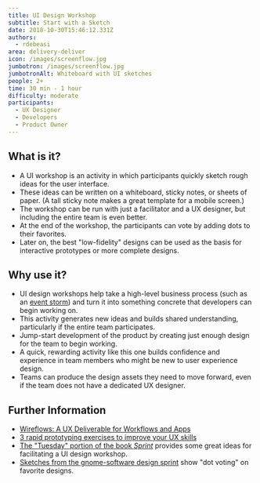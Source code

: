 ```yaml
---
title: UI Design Workshop
subtitle: Start with a Sketch
date: 2018-10-30T15:46:12.331Z
authors:
  - rdebeasi
area: delivery-deliver
icon: /images/screenflow.jpg
jumbotron: /images/screenflow.jpg
jumbotronAlt: Whiteboard with UI sketches
people: 2+
time: 30 min - 1 hour
difficulty: moderate
participants:
  - UX Designer
  - Developers
  - Product Owner
---
```

## What is it? 
- A UI workshop is an activity in which participants quickly sketch rough ideas for the user interface.
- These ideas can be written on a whiteboard, sticky notes, or sheets of paper. (A tall sticky note makes a great template for a mobile screen.)
- The workshop can be run with just a facilitator and a UX designer, but including the entire team is even better.
- At the end of the workshop, the participants can vote by adding dots to their favorites.
- Later on, the best "low-fidelity" designs can be used as the basis for interactive prototypes or more complete designs.

## Why use it? 
- UI design workshops help take a high-level business process (such as an [event storm](https://openpracticelibrary.com/practice/event-storming/)) and turn it into something concrete that developers can begin working on.
- This activity generates new ideas and builds shared understanding, particularly if the entire team participates.
- Jump-start development of the product by creating just enough design for the team to begin working.
- A quick, rewarding activity like this one builds confidence and experience in team members who might be new to user experience design.
- Teams can produce the design assets they need to move forward, even if the team does not have a dedicated UX designer.


## Further Information
- [Wireflows: A UX Deliverable for Workflows and Apps](https://www.nngroup.com/articles/wireflows/)
- [3 rapid prototyping exercises to improve your UX skills](https://uxdesign.cc/3-rapid-prototyping-exercises-to-improve-your-skills-in-ux-design-f2c8b2d690b3)
- [The "Tuesday" portion of the book _Sprint_](https://library.gv.com/sprint-week-tuesday-d22b30f905c3) provides some great ideas for facilitating a UI design workshop.
- [Sketches from the gnome-software design sprint](https://gitlab.gnome.org/GNOME/gnome-software/issues/451) show "dot voting" on favorite designs.
